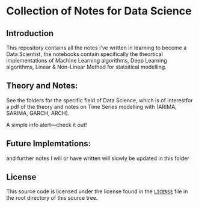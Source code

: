 # Collection of Notes for Data Science


## Introduction
This repository contains all the notes i've written in learning to become a Data Scientist, the notebooks contain specifically the theortical implementations of Machine Learning algorithms, Deep Learning algorithms, Linear & Non-Linear Method for statsitical modelling. 


## Theory and Notes:


See the folders for the specific field of Data Science, which is of interestfor a pdf of the theory and notes on Time Series modelling with (ARIMA, SARIMA, GARCH, ARCH).

<div class="alert alert-info">
  A simple info alert—check it out!
</div>

## Future Implemtations:

and further notes I will or have written will slowly be updated in this folder


## License


This source code is licensed under the license found in the [`LICENSE`](LICENSE) file in the root directory of this source tree.